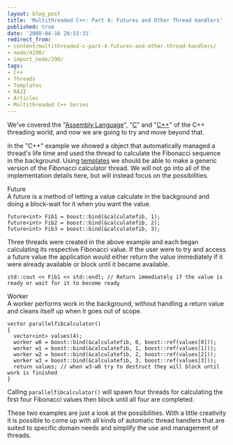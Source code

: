 ```yaml
---
layout: blog_post
title: 'Multithreaded C++: Part 4: Futures and Other Thread Handlers'
published: true
date: '2008-04-16 20:53:31'
redirect_from:
- content/multithreaded-c-part-4-futures-and-other-thread-handlers/
- node/4280/
- import_node/290/
tags:
- C++
- Threads
- Templates
- RAII
- Articles
- Multithreaded C++ Series
---
```


We've covered the "[Assembly Language](/import_node/270)", "[C](/import_node/277)" and "[C++](/import_node/282)" of the C++ threading world, and now we are going to try and move beyond that. 

In the "C++" example we showed a object that automatically managed a thread's life time and used the thread to calculate the Fibonacci sequence in the background. Using [templates](/taxonomy/term/32) we should be able to make a generic version of the Fibonacci calculator thread. We will not go into all of the implementation details here, but will instead focus on the possibilities.

Future  
A future is a method of letting a value calculate in the background and doing a block-wait for it when you want the value.

    future<int> Fib1 = boost::bind(&calculatefib, 1);
    future<int> Fib2 = boost::bind(&calculatefib, 2);
    future<int> Fib3 = boost::bind(&calculatefib, 3);

Three threads were created in the above example and each began calculating its respective Fibonacci value. If the user were to try and access a future value the application would either return the value immediately if it were already available or block until it became available.

    std::cout << Fib1 << std::endl; // Return immediately if the value is ready or wait for it to become ready

Worker  
A worker performs work in the background, without handling a return value and cleans itself up when it goes out of scope.

    vector parallelfibcalculator()
    {
      vector<int> values(4);
      worker w0 = boost::bind(&calculatefib, 0, boost::ref(values[0]));
      worker w1 = boost::bind(&calculatefib, 1, boost::ref(values[1]));
      worker w2 = boost::bind(&calculatefib, 2, boost::ref(values[2]));
      worker w3 = boost::bind(&calculatefib, 3, boost::ref(values[3]));
      return values; // when w3-w0 try to destruct they will block until work is finished
    }

Calling `parallelfibcalculator()` will spawn four threads for calculating the first four Fibonacci values then block until all four are completed.

These two examples are just a look at the possibilities. With a little creativity it is possible to come up with all kinds of automatic thread handlers that are suited to specific domain needs and simplify the use and management of threads.
